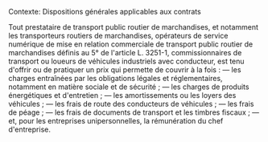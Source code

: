 Contexte: Dispositions générales applicables aux contrats

Tout prestataire de transport public routier de marchandises, et notamment les transporteurs routiers de marchandises, opérateurs de service numérique de mise en relation commerciale de transport public routier de marchandises définis au 5° de l'article L. 3251-1, commissionnaires de transport ou loueurs de véhicules industriels avec conducteur, est tenu d'offrir ou de pratiquer un prix qui permette de couvrir à la fois : ― les charges entraînées par les obligations légales et réglementaires, notamment en matière sociale et de sécurité ; ― les charges de produits énergétiques et d'entretien ; ― les amortissements ou les loyers des véhicules ; ― les frais de route des conducteurs de véhicules ; ― les frais de péage ; ― les frais de documents de transport et les timbres fiscaux ; ― et, pour les entreprises unipersonnelles, la rémunération du chef d'entreprise.